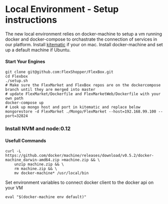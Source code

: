 # Local Environment - Setup instructions

The new local environment relies on docker-machine to setup a vm running docker and docker-compose to orchastrate the connection of services in our platform. Install [kitematic] if your on mac. Install docker-machine and set up a default machine if Ubuntu.

#### Start Your Engines
```
git clone git@github.com:FlexShopper/FlexBox.git
cd Flexbox
./setup.sh
# Make sure the FlexMarket and FlexBox repos are on the dockercompose branch until they are merged into master
# update FlexMarket/Dockerfile and FlexMarketWeb/Dockerfile with your own path
docker-compose up
# Look up mongo host and port in kitematic and replace below
mongorestore -d FlexMarket ./Mongo/FlexMarket --host=192.168.99.100 --port=32824
```

### Install NVM and node:0.12


####  Usefull Commands
```
curl -L https://github.com/docker/machine/releases/download/v0.5.2/docker-machine_darwin-amd64.zip >machine.zip && \
    unzip machine.zip && \
    rm machine.zip && \
    mv docker-machine* /usr/local/bin
```

Set environment variables to connect docker client to the docker api on your VM
```
eval "$(docker-machine env default)"
```
[//]: # (These are reference links used in the body of this note and get stripped out when the markdown processor does it's job. There is no need to format nicely because it shouldn't be seen. Thanks SO - http://stackoverflow.com/questions/4823468/store-comments-in-markdown-syntax)


   [kitematic]: <https://kitematic.com>

